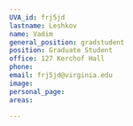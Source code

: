 ```yaml
---
UVA_id: frj5jd
lastname: Leshkov
name: Vadim
general_position: gradstudent
position: Graduate Student
office: 127 Kerchof Hall
phone: 
email: frj5jd@virginia.edu
image:
personal_page:
areas:
  
---
```

